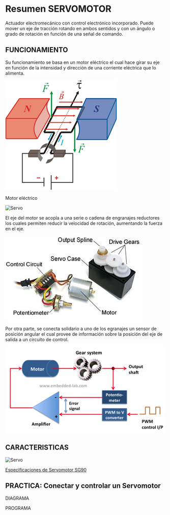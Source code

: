 # Resumen SERVOMOTOR

Actuador electromecánico con control electrónico incorporado. Puede mover un eje de tracción rotando en ambos sentidos y con un ángulo o grado de rotación en función de una señal de comando.

## FUNCIONAMIENTO

Su funcionamiento se basa en un motor eléctrico el cual hace girar su eje en función de la intensidad y dirección de una corriente eléctrica que lo alimenta.

![MOTOR](./motor.gif)

Motor eléctrico

![Servo](https://2.bp.blogspot.com/-Tc0cF3cTbbg/V0MC5gS1qrI/AAAAAAAADE4/AfEugLdBGBQ3A7LZk5bjpbI2xevkRCRcwCLcB/s1600/Mca.GIF)

El eje del motor se acopla a una serie o cadena de engranajes reductores los cuales permiten reducir la velocidad de rotación, aumentando la fuerza en el eje.

![MOTOR](./servo-parts.jpg)

Por otra parte, se conecta solidario a uno de los egranajes un sensor de posición angular el cual provee de información sobre la posición del eje de salida a un circuito de control.

![MOTOR](./ServoMEchanism.png)

## CARACTERISTICAS

![Servo](http://www.info-ab.uclm.es/labelec/solar/electronica/elementos/servomotores/smov.gif)

[Especificaciones de Servomotor SG90](SG90Servo.pdf)

## PRACTICA: Conectar y controlar un Servomotor

DIAGRAMA

PROGRAMA
